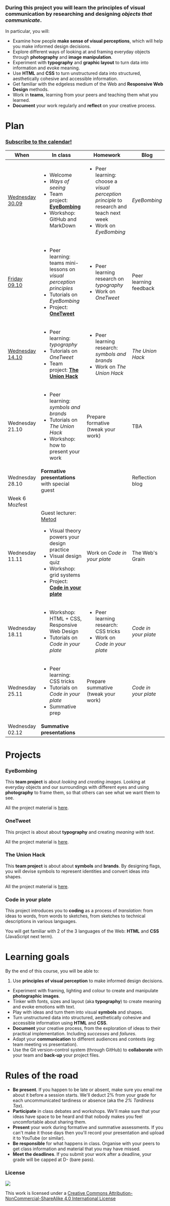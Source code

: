 <!--# Web Design principles-->

### During this project you will learn the principles of visual communication by researching and designing *objects that communicate*. 

In particular, you will:

* Examine how people **make sense of visual perceptions**, which will help you make informed design decisions.
* Explore different ways of looking at and framing everyday objects through **photography** and **image manipulation**.
* Experiment with **typography** and **graphic layout** to turn data into information and evoke meaning.
* Use **HTML** and **CSS** to turn unstructured data into structured, aesthetically cohesive and accessible information.
* Get familiar with the edgeless medium of the Web and **Responsive Web Design** methods.
* Work in **teams**, learning from your peers and teaching them what you learned.
* **Document** your work regularly and **reflect** on your creative process.


# Plan

### [Subscribe to the calendar!](https://www.google.com/calendar/ical/rave.ac.uk_agop0ff7kdgdc289jdrl5021gs%40group.calendar.google.com/public/basic.ics)

When | In class | Homework | Blog 
---- | -------- | -------- | ----
[Wednesday<br>30.09](sessions/01)| <ul><li>Welcome <li>*Ways of seeing* <li>Team project: [**EyeBombing**](#eyebombing) <li>Workshop: GitHub and MarkDown | <ul><li>Peer learning: choose a *visual perception principle* to research and teach next week <li>Work on *EyeBombing* | *EyeBombing*
[Friday<br>09.10](sessions/02)| <ul><li>Peer learning: teams mini-lessons on *visual perception principles* <li>Tutorials on *EyeBombing* <li>Project: [**OneTweet**](#onetweet) | <ul><li>Peer learning research on *typography* <li>Work on *OneTweet* | Peer learning feedback
[Wednesday<br>14.10](sessions/03)| <ul><li>Peer learning: *typography*  <li>Tutorials on *OneTweet* <li>Team project: [**The Union Hack**](#the-union-hack)  | <ul><li>Peer learning research: *symbols and brands* <li>Work on *The Union Hack* | *The Union Hack*
Wednesday<br>21.10| <ul><li>Peer learning: *symbols and brands* <li>Tutorials on *The Union Hack* <li>Workshop: how to present your work | Prepare formative (tweak your work) | TBA
Wednesday<br>28.10| **Formative presentations** with special guest |  | Reflection blog
Week 6<br>Mozfest|
Wednesday<br>11.11| Guest lecturer: [Metod](https://twitter.com/metodb) <ul><li>Visual theory powers your design practice <li>Visual design quiz <li>Workshop: grid systems  <li>Project: [**Code in your plate**](#code-in-your-plate) | Work on *Code in your plate* | The Web's Grain
Wednesday<br>18.11| <ul><li>Workshop: HTML + CSS, Responsive Web Design <li>Tutorials on *Code in your plate* |  <ul><li>Peer learning research: CSS tricks <li>Work on *Code in your plate* | *Code in your plate*
Wednesday<br>25.11| <ul><li>Peer learning: CSS tricks <li>Tutorials on *Code in your plate* <li> Summative prep | Prepare summative (tweak your work) | *Code in your plate*
Wednesday<br>02.12| **Summative presentations**


# Projects

### EyeBombing

This **team project** is about *looking* and *creating images*. Looking at everyday objects and our surroundings with different eyes and using **photography** to frame them, so that others can see what we want them to see.

All the project material is [here](projects/eye-bombing).

### OneTweet

This project is about about **typography** and creating *meaning with text*.

All the project material is [here](projects/one-tweet).

### The Union Hack

This **team project** is about about **symbols** and **brands**. By designing flags, you will devise symbols to represent identities and convert ideas into shapes. 

All the project material is [here](projects/union-hack).

### Code in your plate

This project introduces you to **coding** as a process of *translation*: from ideas to words, from words to sketches, from sketches to technical descriptions in various languages. 

You will get familiar with 2 of the 3 languages of the Web: **HTML** and **CSS** (JavaScript next term).



# Learning goals

By the end of this course, you will be able to:

1. Use **principles of visual perception** to make informed design decisions.
* Experiment with framing, lighting and colour to create and manipulate **photographic images**.
* Tinker with fonts, sizes and layout (aka **typography**) to create meaning and evoke emotions with text.
* Play with ideas and turn them into visual **symbols** and shapes.
* Turn unstructured data into structured, aesthetically cohesive and accessible information using **HTML** and **CSS**.
* **Document** your creative process, from the exploration of ideas to their practical implementation. Including *successes* and *failures*.
* Adapt your **communication** to different audiences and contexts (eg: team meeting vs presentation).
* Use the Git version-control system (through GitHub) to **collaborate** with your team and **back-up** your project files.


# Rules of the road

* **Be present**. If you happen to be late or absent, make sure you email me about it before a session starts. We'll deduct 2% from your grade for each uncommunicated tardiness or absence (aka the *2% Tardiness Tax*).
* **Participate** in class debates and workshops. We'll make sure that your ideas have space to be heard and that nobody makes you feel uncomfortable about sharing them.
* **Present** your work during formative and summative assessments. If you can't make it those days then you'll record your presentation and upload it to YouTube (or similar).
* **Be responsible** for what happens in class. Organise with your peers to get class information and material that you may have missed.
* **Meet the deadlines**. If you submit your work after a deadline, your grade will be capped at D- (bare pass).


### License

[![](https://i.creativecommons.org/l/by-nc-sa/4.0/88x31.png)](http://creativecommons.org/licenses/by-nc-sa/4.0)

This work is licensed under a [Creative Commons Attribution-NonCommercial-ShareAlike 4.0 International License ](http://creativecommons.org/licenses/by-nc-sa/4.0)


